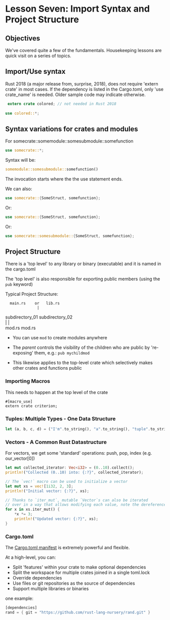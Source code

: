 # Lesson Seven: Import Syntax and Project Structure 

## Objectives 

We've covered quite a few of the fundamentals. Housekeeping lessons are quick visit on a series of topics.

## Import/Use syntax

Rust 2018 (a major release from, surprise, 2018), does not require 'extern crate' in most cases. If the dependency is 
listed in the Cargo.toml, only 'use crate_name' is needed.  Older sample code may indicate otherwise.

```rust
 extern crate colored; // not needed in Rust 2018
    
use colored::*;
``` 

## Syntax variations for crates and modules

For  somecrate::somemodule::somesubmodule::somefunction

```rust
use somecrate::*;
```
Syntax will be:

```rust
somemodule::somesubmodule::somefunction()
```

The invocation starts where the the use statement ends.

We can also: 

```rust
use somecrate::{SomeStruct, somefunction};
```

Or:
```rust
use somecrate::{SomeStruct, somefunction};
```

Or:
```rust
use somecrate::somesubmodule::{SomeStruct, somefunction};
```

## Project Structure

There is a 'top level' to any library or binary (executable) and it is named in the cargo.toml

The 'top level' is also responsible for exporting public members (using the ```pub``` keyword)

Typical Project Structure:


      main.rs    or   lib.rs               
                  |      
  subdirectory_01  subdirectory_02         
         |              |                  
       mod.rs         mod.rs            


- You can use `mod` to create modules anywhere

- The *parent* controls the visibility of the children who are public by 're-exposing' them, e.g.:
```pub mychildmod```

- This likewise applies to the top-level crate which selectively makes other crates and functions public


### Importing Macros

This needs to happen at the top level of the crate
```
#[macro_use]
extern crate criterion;
```

### Tuples: Multiple Types - One Data Structure

```rust
let (a, b, c, d) = ("I'm".to_string(), "a".to_string(), "tuple".to_string(), 32);
```

### Vectors - A Common Rust Datastructure 

For vectors, we get some 'standard' operations: push, pop, index (e.g. our_vector[0])

```rust
let mut collected_iterator: Vec<i32> = (0..10).collect();
println!("Collected (0..10) into: {:?}", collected_iterator);

// The `vec!` macro can be used to initialize a vector
let mut xs = vec![1i32, 2, 3];
println!("Initial vector: {:?}", xs);

// Thanks to `iter_mut`, mutable `Vector`s can also be iterated
// over in a way that allows modifying each value, note the dereference operator
for x in xs.iter_mut() {
    *x *= 3;
    println!("Updated vector: {:?}", xs);
}
```
### Cargo.toml 

The [Cargo.toml manifest](https://doc.rust-lang.org/cargo/reference/manifest.html) is extremely powerful and flexible.

At a high-level, you can:
- Split 'features' within your crate to make optional dependencies
- Split the workspace for multiple crates joined in a single toml.lock
- Override dependencies
- Use files or git repositories as the source of dependencies
- Support multiple libraries or binaries

one example:

```rust
[dependencies]
rand = { git = "https://github.com/rust-lang-nursery/rand.git" }
```

